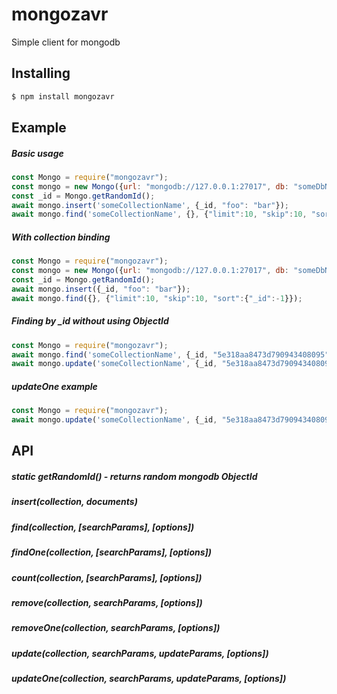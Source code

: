 # mongozavr
Simple client for mongodb
## Installing

```bash
$ npm install mongozavr
```

## Example
##### Basic usage
```js
const Mongo = require("mongozavr");
const mongo = new Mongo({url: "mongodb://127.0.0.1:27017", db: "someDbName"});
const _id = Mongo.getRandomId();
await mongo.insert('someCollectionName', {_id, "foo": "bar"});
await mongo.find('someCollectionName', {}, {"limit":10, "skip":10, "sort":{"_id":-1}});
```
##### With collection binding
```js
const Mongo = require("mongozavr");
const mongo = new Mongo({url: "mongodb://127.0.0.1:27017", db: "someDbName", collections: "someCollectionName"});
const _id = Mongo.getRandomId();
await mongo.insert({_id, "foo": "bar"});
await mongo.find({}, {"limit":10, "skip":10, "sort":{"_id":-1}});
```
##### Finding by _id without using ObjectId
```js
const Mongo = require("mongozavr");
await mongo.find('someCollectionName', {_id, "5e318aa8473d790943408095"});
await mongo.update('someCollectionName', {_id, "5e318aa8473d790943408095"}, {"foo": "bar"});
```

##### updateOne example
```js
const Mongo = require("mongozavr");
await mongo.update('someCollectionName', {_id, "5e318aa8473d790943408095"}, {$set:{"foo": "bar"}, $push: {"someArrayField":"some item"}});
```

## API

##### static getRandomId() - returns random mongodb ObjectId
##### insert(collection, documents)
##### find(collection, [searchParams], [options])
##### findOne(collection, [searchParams], [options])
##### count(collection, [searchParams], [options])
##### remove(collection, searchParams, [options])
##### removeOne(collection, searchParams, [options])
##### update(collection, searchParams, updateParams, [options])
##### updateOne(collection, searchParams, updateParams, [options])

